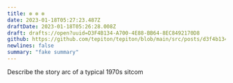 ```yaml
---
title: ✼ ✼ ✼
date: 2023-01-18T05:27:23.487Z
draftDate: 2023-01-18T05:26:28.008Z
draft: drafts://open?uuid=D3F4B134-A700-4E88-BB64-8EC8492170D8
github: https://github.com/tepiton/tepiton/blob/main/src/posts/d3f4b134-a700-4e88-bb64-8ec8492170d8.md
newlines: false
summary: "fake summary"
---
```

Describe the story arc of a typical 1970s sitcom
